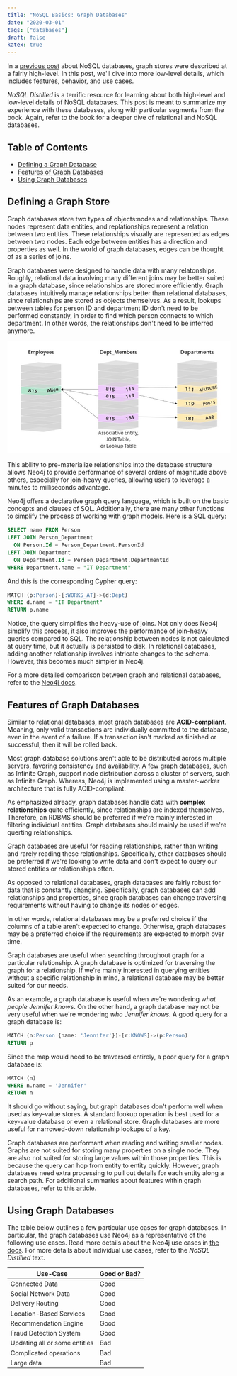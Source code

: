```yaml
---
title: "NoSQL Basics: Graph Databases"
date: "2020-03-01"
tags: ["databases"]
draft: false
katex: true
---
```


In a [previous post](/blog/nosql/) about NoSQL databases, graph stores were described at a fairly high-level. In this post, we'll dive into more low-level details, which includes features, behavior, and use cases.

*NoSQL Distilled* is a terrific resource for learning about both high-level and low-level details of NoSQL databases. This post is meant to summarize my experience with these databases, along with particular segments from the book. Again, refer to the book for a deeper dive of relational and NoSQL databases.

## Table of Contents
- [Defining a Graph Database](#defining-a-graph-store)
- [Features of Graph Databases](#features-of-graph-databases)
- [Using Graph Databases](#using-graph-databases)

## Defining a Graph Store
Graph databases store two types of objects:nodes and relationships. These nodes represent data entities, and replationships represent a relation between two entities. These relationships visually are represented as edges between two nodes. Each edge between entities has a direction and properties as well. In the world of graph databases, edges can be thought of as a series of joins.

Graph databases were designed to handle data with many relatonships. Roughly, relational data involving many different joins may be better suited in a graph database, since relationships are stored more efficiently. Graph databases intuitively manage relationships better than relational databases, since relationships are stored as objects themselves. As a result, lookups between tables for person ID and department ID don't need to be performed constantly, in order to find which person connects to which department. In other words, the relationships don't need to be inferred anymore.

![GraphJoin](../img/graphjoin.jpeg)

This ability to pre-materialize relationships into the database structure allows Neo4j to provide performance of several orders of magnitude above others, especially for join-heavy queries, allowing users to leverage a minutes to milliseconds advantage.

Neo4j offers a declarative graph query language, which is built on the basic concepts and clauses of SQL. Additionally, there are many other functions to simplify the process of working with graph models. Here is a SQL query:

```sql
SELECT name FROM Person
LEFT JOIN Person_Department
  ON Person.Id = Person_Department.PersonId
LEFT JOIN Department
  ON Department.Id = Person_Department.DepartmentId
WHERE Department.name = "IT Department"
```

And this is the corresponding Cypher query:

```sql
MATCH (p:Person)-[:WORKS_AT]->(d:Dept)
WHERE d.name = "IT Department"
RETURN p.name
```

Notice, the query simplifies the heavy-use of joins. Not only does Neo4j simplify this process, it also improves the performance of join-heavy queries compared to SQL. The relationship between nodes is not calculated at query time, but it actually is persisted to disk. In relational databases, adding another relationship involves intricate changes to the schema. However, this becomes much simpler in Neo4j. 

For a more detailed comparison between graph and relational databases, refer to the [Neo4j docs](https://neo4j.com/developer/graph-db-vs-rdbms/).

## Features of Graph Databases
Similar to relational databases, most graph databases are **ACID-compliant**. Meaning, only valid transactions are individually committed to the database, even in the event of a failure. If a transaction isn't marked as finished or successful, then it will be rolled back.

Most graph database solutions aren't able to be distributed across multiple servers, favoring consistency and availability. A few graph databases, such as Infinite Graph, support node distribution across a cluster of servers, such as Infinite Graph. Whereas, Neo4j is implemented using a master-worker architecture that is fully ACID-compliant.

As emphasized already, graph databases handle data with **complex relationships** quite efficiently, since relationships are indexed themselves. Therefore, an RDBMS should be preferred if we're mainly interested in filtering individual entities. Graph databases should mainly be used if we're querting relationships.

Graph databases are useful for reading relationships, rather than writing and rarely reading these relationships. Specifically, other databases should be preferred if we're looking to write data and don't expect to query our stored entities or relationships often.

As opposed to relational databases, graph databases are fairly robust for data that is constantly changing. Specifically, graph databases can add relationships and properties, since graph databases can change traversing requirements without having to change its nodes or edges.

In other words, relational databases may be a preferred choice if the columns of a table aren't expected to change. Otherwise, graph databases may be a preferred choice if the requirements are expected to morph over time.

Graph databases are useful when searching throughout graph for a particular relationship. A graph database is optimized for traversing the graph for a relationship. If we're mainly interested in querying entities without a specific relationship in mind, a relational database may be better suited for our needs.

As an example, a graph database is useful when we're wondering *what people Jennifer knows*. On the other hand, a graph database may not be very useful when we're wondering *who Jennifer knows*. A good query for a graph database is:

```sql
MATCH (n:Person {name: 'Jennifer'})-[r:KNOWS]->(p:Person)
RETURN p
```

Since the map would need to be traversed entirely, a poor query for a graph database is:

```sql
MATCH (n)
WHERE n.name = 'Jennifer'
RETURN n
```

It should go without saying, but graph databases don't perform well when used as key-value stores. A standard lookup operation is best used for a key-value database or even a relational store. Graph databases are more useful for narrowed-down relationship lookups of a key.

Graph databases are performant when reading and writing smaller nodes. Graphs are not suited for storing many properties on a single node. They are also not suited for storing large values within those properties. This is because the query can hop from entity to entity quickly. However, graph databases need extra processing to pull out details for each entity along a search path. For additional summaries about features within graph databases, refer to [this article](https://medium.com/neo4j/how-do-you-know-if-a-graph-database-solves-the-problem-a7da10393f5).

## Using Graph Databases
The table below outlines a few particular use cases for graph databases. In particular, the graph databases use Neo4j as a representative of the following use cases. Read more details about the Neo4j use cases in [the docs](https://neo4j.com/use-cases/). For more details about individual use cases, refer to the *NoSQL Distilled* text.

| Use-Case                      | Good or Bad? |
| ----------------------------- | ------------ |
| Connected Data                | Good         |
| Social Network Data           | Good         |
| Delivery Routing              | Good         |
| Location-Based Services       | Good         |
| Recommendation Engine         | Good         |
| Fraud Detection System        | Good         |
| Updating all or some entities | Bad          |
| Complicated operations        | Bad          |
| Large data                    | Bad          |
